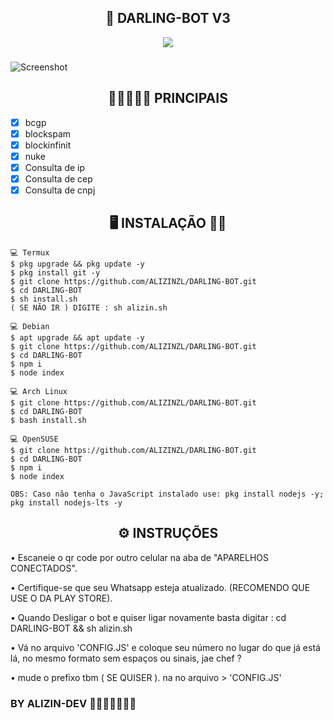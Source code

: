 <h2 align="center">🤖  DARLING-BOT V3</h2>


<p align="center">
<a href="https://javascript.com">
<img src="https://img.shields.io/badge/JavaScript-v16-yellow">
</a>
</p>
 
###

 ![Screenshot](https://telegra.ph/file/f98671ed5a36e1c79f405.jpg) 
  
  
  <h2 align="center">🥷🏾🙅🏾‍♂️  PRINCIPAIS</h2>

- [x] bcgp
- [x] blockspam
- [x] blockinfinit 
- [x] nuke
- [x] Consulta de ip
- [x] Consulta de cep
- [x] Consulta de cnpj

<h2 align="center">🖥 INSTALAÇÃO 👨‍💻</h2>

```
💻 Termux
$ pkg upgrade && pkg update -y
$ pkg install git -y
$ git clone https://github.com/ALIZINZL/DARLING-BOT.git
$ cd DARLING-BOT
$ sh install.sh
( SE NÃO IR ) DIGITE : sh alizin.sh

💻 Debian
$ apt upgrade && apt update -y
$ git clone https://github.com/ALIZINZL/DARLING-BOT.git
$ cd DARLING-BOT
$ npm i
$ node index

💻 Arch Linux
$ git clone https://github.com/ALIZINZL/DARLING-BOT.git
$ cd DARLING-BOT
$ bash install.sh

💻 OpenSUSE
$ git clone https://github.com/ALIZINZL/DARLING-BOT.git
$ cd DARLING-BOT
$ npm i
$ node index

OBS: Caso não tenha o JavaScript instalado use: pkg install nodejs -y; pkg install nodejs-lts -y

```

 <h2 align="center">⚙️ INSTRUÇÕES</h2>

   
 • Escaneie o qr code por outro celular na aba de "APARELHOS CONECTADOS".
  
 • Certifique-se que seu Whatsapp esteja atualizado. (RECOMENDO QUE USE O DA PLAY STORE).

 • Quando Desligar o bot e quiser ligar novamente basta digitar : cd DARLING-BOT && sh alizin.sh
  
 • Vá no arquivo 'CONFIG.JS' e coloque seu número no lugar do que já está lá, no mesmo formato sem espaços ou sinais, jae chef ?
 
 • mude o prefixo tbm ( SE QUISER ). na no arquivo > 'CONFIG.JS'
 
 
### BY ALIZIN-DEV 🥷🏾🙅🏾‍♂️👨‍💻
